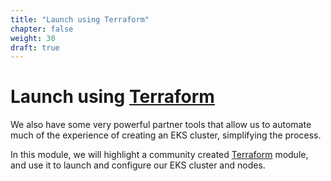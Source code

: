 ```yaml
---
title: "Launch using Terraform"
chapter: false
weight: 30
draft: true
---
```


# Launch using [Terraform](https://www.terraform.io/)

We also have some very powerful partner tools that allow us to automate much of
the experience of creating an EKS cluster, simplifying the process.

In this module, we will highlight a community created [Terraform](https://www.terraform.io/) module, and use
it to launch and configure our EKS cluster and nodes.
